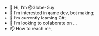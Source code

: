 - 👋 Hi, I’m @Globe-Guy
- 👀 I’m interested in game dev, bot making;
- 🌱 I’m currently learning C#;
- 💞️ I’m looking to collaborate on ...
- 📫 How to reach me,

<!---
Globe-Guy/Globe-Guy is a ✨ special ✨ repository because its `README.md` (this file) appears on your GitHub profile.
You can click the Preview link to take a look at your changes.
--->
